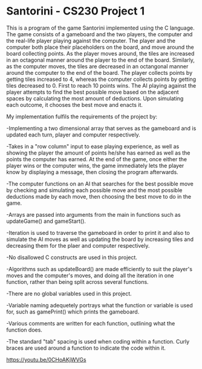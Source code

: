# Santorini - CS230 Project 1

This is a program of the game Santorini implemented using the C language. The game consists of a gameboard and the two players, the computer and the real-life player playing against the computer. The player and the computer both place their placeholders on the board, and move around the board collecting points. As the player moves around, the tiles are increased in an octagonal manner around the player to the end of the board. Similarly, as the computer moves, the tiles are decreased in an octangonal manner around the computer to the end of the board. The player collects points by getting tiles increased to 4, whereas the computer collects points by getting tiles decreased to 0.  First to reach 10 points wins. The AI playing against the player attempts to find the best possible move based on the adjacent spaces by calculating the most amount of deductions. Upon simulating each outcome, it chooses the best move and enacts it.

My implementation fulfils the requirements of the project by:

-Implementing a two dimensional array that serves as the gameboard and is updated each turn, player and computer respectively.

-Takes in a "row column" input to ease playing experience, as well as showing the player the amount of points he/she has earned as well as the points the computer has earned. At the end of the game, once either the player wins or the computer wins, the game immediately lets the player know by displaying a message, then closing the program afterwards.

-The computer functions on an AI that searches for the best possible move by checking and simulating each possible move and the most possible deductions made by each move, then choosing the best move to do in the game.

-Arrays are passed into arguments from the main in functions such as updateGame() and gameStart().

-Iteration is used to traverse the gameboard in order to print it and also to simulate the AI moves as well as updating the board by increasing tiles and decreasing them for the plaer and computer respectively.

-No disallowed C constructs are used in this project.

-Algorithms such as updateBoard() are made efficiently to suit the player's moves and the computer's moves, and doing all the iteration in one function, rather than being split across several functions.

-There are no global variables used in this project.

-Variable naming adequetely portrays what the function or variable is used for, such as gamePrint() which prints the gameboard. 

-Various comments are written for each function, outlining what the function does.

-The standard "tab" spacing is used when coding within a function. Curly braces are used around a function to indicate the code within it.


https://youtu.be/0CHoAKjWVGs
